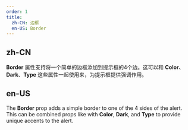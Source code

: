 ```yaml
---
order: 1
title:
  zh-CN: 边框
  en-US: Border
---
```


## zh-CN

**Border** 属性支持将一个简单的边框添加到提示框的4个边。这可以和 **Color**、**Dark**、**Type** 这些属性一起使用来，为提示框提供强调作用。

## en-US

The **Border** prop adds a simple border to one of the 4 sides of the alert. This can be combined props like with **Color**, **Dark**, and **Type** to provide unique accents to the alert.
